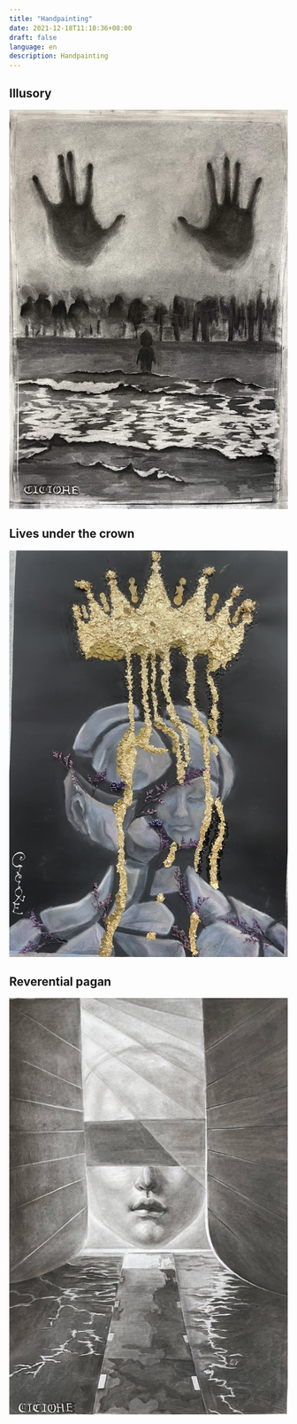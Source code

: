 ```yaml
---
title: "Handpainting"
date: 2021-12-18T11:10:36+08:00
draft: false
language: en
description: Handpainting
---
```


## Illusory
![Illusory](/images/Handpainting/1.jpeg)

## Lives under the crown
![Lives under the crown](/images/Handpainting/2.jpeg)

## Reverential pagan
![Reverential pagan](/images/Handpainting/3.jpeg)


